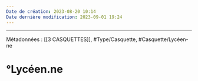 ```yaml
---
Date de création: 2023-08-20 10:14
Date dernière modification: 2023-09-01 19:24
---
```

---- -
Métadonnées :  [[3 CASQUETTES]], #Type/Casquette, #Casquette/Lycéen-ne
# °Lycéen.ne